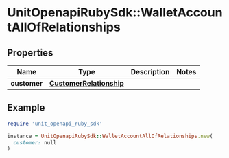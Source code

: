 # UnitOpenapiRubySdk::WalletAccountAllOfRelationships

## Properties

| Name | Type | Description | Notes |
| ---- | ---- | ----------- | ----- |
| **customer** | [**CustomerRelationship**](CustomerRelationship.md) |  |  |

## Example

```ruby
require 'unit_openapi_ruby_sdk'

instance = UnitOpenapiRubySdk::WalletAccountAllOfRelationships.new(
  customer: null
)
```

